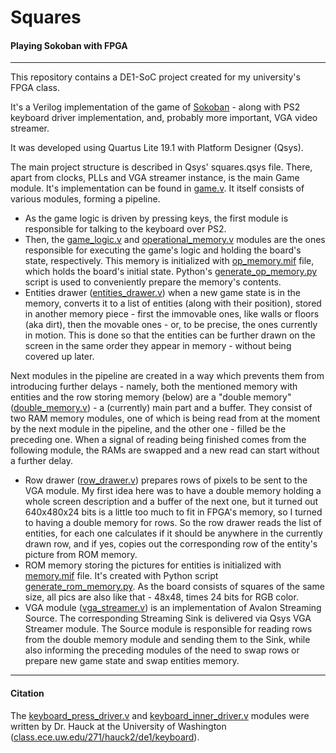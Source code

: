 # Squares
#### Playing Sokoban with FPGA

--------------

This repository contains a DE1-SoC project created for my university's FPGA class.

It's a Verilog implementation of the game of [Sokoban](https://en.wikipedia.org/wiki/Sokoban) - along with PS2 keyboard driver implementation, and, probably more important, VGA video streamer.

It was developed using Quartus Lite 19.1 with Platform Designer (Qsys).

The main project structure is described in Qsys' squares.qsys file. There, apart from clocks, PLLs and VGA streamer instance, is the main Game module. It's implementation can be found in [game.v](https://github.com/Manwi23/Squares/blob/main/game.v). It itself consists of various modules, forming a pipeline.
* As the game logic is driven by pressing keys, the first module is responsible for talking to the keyboard over PS2.
* Then, the [game_logic.v](https://github.com/Manwi23/Squares/blob/main/game_logic.v) and [operational_memory.v](https://github.com/Manwi23/Squares/blob/main/operational_memory.v) modules are the ones responsible for executing the game's logic and holding the board's state, respectively. This memory is initialized with [op_memory.mif](https://github.com/Manwi23/Squares/blob/main/op_memory.mif) file, which holds the board's initial state. Python's [generate_op_memory.py](https://github.com/Manwi23/Squares/blob/main/generate_op_memory.py) script is used to conveniently prepare the memory's contents.
* Entities drawer ([entities_drawer.v](https://github.com/Manwi23/Squares/blob/main/entities_drawer.v)) when a new game state is in the memory, converts it to a list of entities (along with their position), stored in another memory piece - first the immovable ones, like walls or floors (aka dirt), then the movable ones - or, to be precise, the ones currently in motion. This is done so that the entities can be further drawn on the screen in the same order they appear in memory - without being covered up later.

Next modules in the pipeline are created in a way which prevents them from introducing further delays - namely, both the mentioned memory with entities and the row storing memory (below) are a "double memory" ([double_memory.v](https://github.com/Manwi23/Squares/blob/main/double_memory.v)) - a (currently) main part and a buffer. They consist of two RAM memory modules, one of which is being read from at the moment by the next module in the pipeline, and the other one - filled be the preceding one. When a signal of reading being finished comes from the following module, the RAMs are swapped and a new read can start without a further delay.

* Row drawer ([row_drawer.v](https://github.com/Manwi23/Squares/blob/main/row_drawer.v)) prepares rows of pixels to be sent to the VGA module. My first idea here was to have a double memory holding a whole screen description and a buffer of the next one, but it turned out 640x480x24 bits is a little too much to fit in FPGA's memory, so I turned to having a double memory for rows. So the row drawer reads the list of entities, for each one calculates if it should be anywhere in the currently drawn row, and if yes, copies out the corresponding row of the entity's picture from ROM memory.
* ROM memory storing the pictures for entities is initialized with [memory.mif](https://github.com/Manwi23/Squares/blob/main/memory.mif) file. It's created with Python script [generate_rom_memory.py](https://github.com/Manwi23/Squares/blob/main/generate_rom_memory.py). As the board consists of squares of the same size, all pics are also like that - 48x48, times 24 bits for RGB color.
* VGA module ([vga_streamer.v](https://github.com/Manwi23/Squares/blob/main/vga_streamer.v)) is an implementation of Avalon Streaming Source. The corresponding Streaming Sink is delivered via Qsys VGA Streamer module. The Source module is responsible for reading rows from the double memory module and sending them to the Sink, while also informing the preceding modules of the need to swap rows or prepare new game state and swap entities memory.

------------
#### Citation
The [keyboard_press_driver.v](https://github.com/Manwi23/Squares/blob/main/keyboard_press_driver.v) and [keyboard_inner_driver.v](https://github.com/Manwi23/Squares/blob/main/keyboard_inner_driver.v) modules were written by Dr. Hauck at the University of Washington ([class.ece.uw.edu/271/hauck2/de1/keyboard](https://class.ece.uw.edu/271/hauck2/de1/keyboard)).